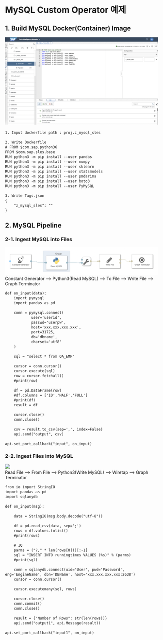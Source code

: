 # MySQL Custom Operator 예제

## 1. Build MySQL Docker(Container) Image

![](Images/dockerfile_mysql.png)<br>

    1. Input dockerfile path : proj.z_mysql_sles
    
    2. Write Dockerfile
    # FROM $com.sap.python36
    FROM $com.sap.sles.base
    RUN python3 -m pip install --user pandas
    RUN python3 -m pip install --user numpy
    RUN python3 -m pip install --user sklearn
    RUN python3 -m pip install --user statsmodels
    RUN python3 -m pip install --user pmdarima
    RUN python3 -m pip install --user boto3
    RUN python3 -m pip install --user PyMySQL

    3. Write Tags.json
    {
        "z_mysql_sles": ""
    }

## 2. MySQL Pipeline
### 2-1. Ingest MySQL into Files
![](Images/pipeline_readMySQL.png)<br>
Constant Generator --> Python3(Read MySQL) --> To File --> Write File --> Graph Terminator<br>

    def on_input(data):
        import pymysql
        import pandas as pd

        conn = pymysql.connect(
                user='userid', 
                passwd='userpw', 
                host='xxx.xxx.xxx.xxx', 
                port=31725, 
                db='dbname',
                charset='utf8'
        )

        sql = "select * from QA_EMP"

        cursor = conn.cursor()
        cursor.execute(sql)
        row = cursor.fetchall()
        #print(row)

        df = pd.DataFrame(row)
        #df.columns = ['ID','HALF','FULL']
        #print(df)
        result = df

        cursor.close()
        conn.close()

        csv = result.to_csv(sep=',', index=False)
        api.send("output", csv)

    api.set_port_callback("input", on_input)

### 2-2. Ingest Files into MySQL
![](Images/pipeline_writeMySQL.png)<br>
Read File --> From File --> Python3(Write MySQL) --> Wiretap --> Graph Terminator

    from io import StringIO
    import pandas as pd
    import sqlanydb

    def on_input(msg):

        data = StringIO(msg.body.decode("utf-8"))

        df = pd.read_csv(data, sep=';')
        rows = df.values.tolist()
        #print(rows)

        # IQ
        parms = ("?," * len(rows[0]))[:-1]
        sql = "INSERT INTO runningtimes VALUES (%s)" % (parms)
        #print(sql)

        conn = sqlanydb.connect(uid='User', pwd='Password', eng='EngineName', dbn='DBName', host='xxx.xxx.xxx.xxx:2638')
        cursor = conn.cursor()

        cursor.executemany(sql, rows)

        cursor.close()
        conn.commit()
        conn.close()

        result = {"Number of Rows": str(len(rows))}
        api.send("output1", api.Message(result))

    api.set_port_callback("input1", on_input)

